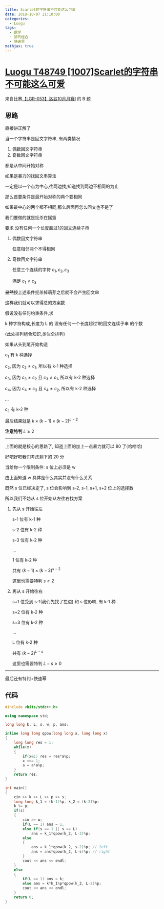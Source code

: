 ```yaml
---
title: Scarlet的字符串不可能这么可爱
date: 2018-10-07 21:10:00
categories:
  - Luogu
tags:
  - 数学
  - 排列组合
  - 快速幂
mathjax: true
---
```


# [Luogu T48749 [1007]Scarlet的字符串不可能这么可爱](https://www.luogu.org/problemnew/show/T48749)

来自比赛[【LGR-053】洛谷10月月赛I](https://www.luogu.org/contestnew/show/11084) 的 B 题

## 思路

直接讲正解了

当一个字符串是回文字符串, 有两类情况

1. 偶数回文字符串
2. 奇数回文字符串

都是从中间开始对称

如果是暴力的找回文串算法

一定是以一个点为中心,往两边找,知道找到两边不相同的为止

那么首要条件是最开始对称的两个要相同

如果最中心的两个都不相同,那么后面再怎么回文也不是了

我们要做的就是扼杀在摇篮

要求 没有任何一个长度超过1的回文连续子串

1. 偶数回文字符串
   
    任意相邻两个不得相同

2. 奇数回文字符串

    任意三个连续的字符 $c_1, c_2, c_3$

    满足 $c_1 \neq c_3$

~~显然~~按上述条件扼杀掉萌芽之后就不会产生回文串

这样我们就可以求得总的方案数

假设没有任何约束条件,求

k 种字符构成,长度为 L 的 没有任何一个长度超过1的回文连续子串 的个数

(此处排列组合知识,类似全排列)

如果从头到尾开始构造

$c_1$ 有 k 种选择

$c_2$, 因为 $c_2 \neq c_1$, 所以有 k-1 种选择

$c_3$, 因为 $c_3 \neq c_2$ 且 $c_3 \neq c_1$, 所以有 k-2 种选择

$c_4$, 因为 $c_4 \neq c_3$ 且 $c_4 \neq c_2$, 所以有 k-2 种选择

...

$c_L$ 有 k-2 种

最后结果就是 $k\times (k-1) \times (k-2)^{L-2}$

**注意特判** $L \geq 2$

---

上面的就是核心的思路了, 知道上面的加上一点暴力就可以 80 了(哈哈哈)

~~好吧好吧~~我们考虑剩下的 20 分

当给你一个限制条件: s 位上必须是 w

由上面知道 w 具体是什么其实并没有什么关系

既然 s 位已经决定了, s 位会影响到 s-2, s-1, s+1, s+2 位上的选择数

所以我们不妨从 s 位开始从左往右找方案

1. 先从 s 开始往左
   
   s-1 位有 k-1 种

   s-2 位有 k-2 种

   s-3 位有 k-2 种

   ...

   1 位有 k-2 种

   共有 $(k-1)\times (k-2)^{s-2}$

   这里也需要特判 $s \geq 2$

2. 再从 s 开始往右
   
   s+1 位受到 s-1(我们先找了左边) 和 s 位影响, 有 k-1 种

   s+2 位有 k-2 种

   s+3 位有 k-2 种

   ...

   L 位有 k-2 种

   共有 $(k-2)^{L-s}$

   这里也需要特判 $L-s \geq 0$

---

最后还有特判+快速幂

## 代码
```cpp
#include <bits/stdc++.h>

using namespace std;

long long k, L, s, w, p, ans;

inline long long qpow(long long a, long long x)
{
    long long res = 1;
    while(x)
    {
        if(x&1) res = res*a%p;
        x >>= 1;
        a = a*a%p;
    }
    return res;
}

int main()
{
    cin >> k >> L >> p >> s;
    long long k_1 = (k-1)%p, k_2 = (k-2)%p;
    k %= p;
    if(s)
    {
        cin >> w;
        if(L == 1) ans = 1;
        else if(s == 1 || s == L)
            ans = k_1*qpow(k_2, L-2)%p;
        else
        {
            ans = k_1*qpow(k_2, s-2)%p; // left
            ans = ans*qpow(k_2, L-s)%p; // right
        }
        cout << ans << endl;
    }
    else
    {
        if(L == 1) ans = k;
        else ans = k*k_1%p*qpow(k_2, L-2)%p;
        cout << ans << endl;
    }
    return 0;
}
```